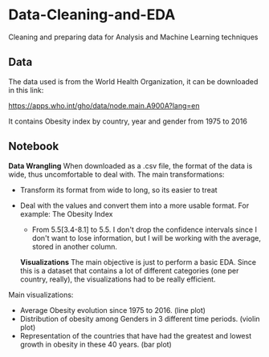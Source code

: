 # Data-Cleaning-and-EDA
Cleaning and preparing data for Analysis and Machine Learning techniques


## Data
The data used is from the World Health Organization, it can be downloaded in this link:

https://apps.who.int/gho/data/node.main.A900A?lang=en

It contains Obesity index  by country, year and gender from 1975 to 2016

## Notebook

**Data Wrangling**
When downloaded as a .csv file, the format of the data is wide, thus uncomfortable to deal with. The main transformations:

- Transform its format from wide to long, so its easier to treat
- Deal with the values and convert them into a more usable format. For example: The Obesity Index
  - From 5.5[3.4-8.1] to 5.5. I don't drop the confidence intervals since I don't want to lose information, but I will be working with the average, stored in another column.
  
  **Visualizations**
The main objective is just to perform a basic EDA. Since this is a dataset that contains a lot of different categories (one per country, really), the visualizations had to be really efficient.

Main visualizations:
- Average Obesity evolution since 1975 to 2016. (line plot)
- Distribution of obesity among Genders in 3 different time periods. (violin plot)
- Representation of the countries that have had the greatest and lowest growth in obesity in these 40 years. (bar plot)
